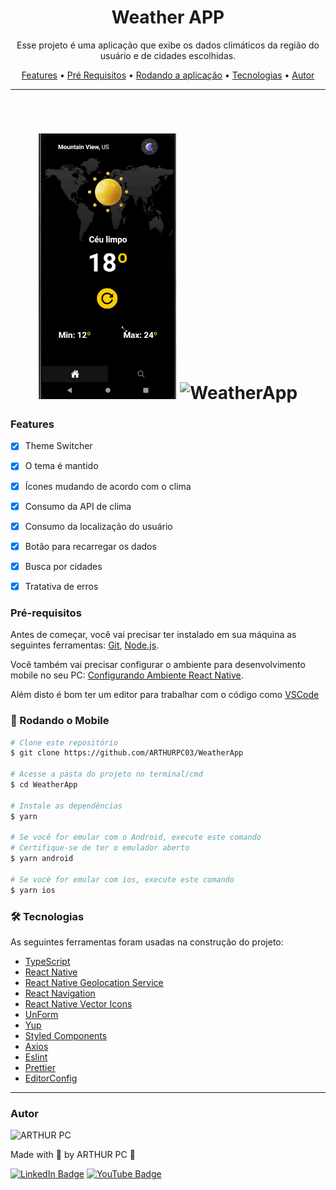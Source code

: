 <h1 align="center">Weather APP</h1>

<p align="center">Esse projeto é uma aplicação que exibe os dados climáticos da região do usuário e de cidades escolhidas.</p>

<p align="center">
 <a href="#features">Features</a> •
 <a href="#pré-requisitos">Pré Requisitos</a> •
 <a href="#🎲-rodando-o-front-end">Rodando a aplicação</a> •
 <a href="#🛠-tecnologias">Tecnologias</a> •
 <a href="#autor">Autor</a>
</p>

---

<br>


<h1 align="center">
  <img alt="WeatherApp" title="WeatherApp" src="./github/WeatherApp.gif" height="425" />
  <img alt="WeatherApp" title="WeatherApp" src="./github/WeatherAppThemeAndError.gif" height="425" />
</h1>


### Features
- [x] Theme Switcher
- [x] O tema é mantido
- [x] Ícones mudando de acordo com o clima
- [x] Consumo da API de clima
- [x] Consumo da localização do usuário
- [x] Botão para recarregar os dados
- [x] Busca por cidades
- [x] Tratativa de erros


### Pré-requisitos

Antes de começar, você vai precisar ter instalado em sua máquina as seguintes ferramentas:
[Git](https://git-scm.com), [Node.js](https://nodejs.org/en/).

Você também vai precisar configurar o ambiente para desenvolvimento mobile no seu PC: [Configurando Ambiente React Native](https://react-native.rocketseat.dev/).

Além disto é bom ter um editor para trabalhar com o código como [VSCode](https://code.visualstudio.com/)


### 🎲 Rodando o Mobile

```bash
# Clone este repositório
$ git clone https://github.com/ARTHURPC03/WeatherApp

# Acesse a pasta do projeto no terminal/cmd
$ cd WeatherApp

# Instale as dependências
$ yarn

# Se você for emular com o Android, execute este comando
# Certifique-se de ter o emulador aberto
$ yarn android

# Se você for emular com ios, execute este comando
$ yarn ios
```


### 🛠 Tecnologias

As seguintes ferramentas foram usadas na construção do projeto:

- [TypeScript](https://www.typescriptlang.org/)
- [React Native](https://reactnative.dev/)
- [React Native Geolocation Service](https://github.com/Agontuk/react-native-geolocation-service)
- [React Navigation](https://reactnavigation.org/)
- [React Native Vector Icons](https://github.com/oblador/react-native-vector-icons)
- [UnForm](https://unform.dev/)
- [Yup](https://github.com/jquense/yup)
- [Styled Components](https://styled-components.com/)
- [Axios](https://github.com/axios/axios)
- [Eslint](https://eslint.org/)
- [Prettier](https://prettier.io/)
- [EditorConfig](https://editorconfig.org/)


---

### Autor

<img alt="ARTHUR PC" title="ARTHUR PC" src="https://avatars.githubusercontent.com/u/55156476?v=4" height="100" width="100" />

Made with 💜 by ARTHUR PC 👋

[![LinkedIn Badge](https://img.shields.io/badge/-ARTHUR_PC-blue?style=flat-square&logo=Linkedin&logoColor=white&link=https://www.linkedin.com/in/arthurpc03/)](https://www.linkedin.com/in/arthurpc03/)
[![YouTube Badge](https://img.shields.io/badge/-ARTHUR_PC-EF1A19?style=flat-square&logo=YouTube&logoColor=white&link=https://www.youtube.com/arthurpc)](https://www.youtube.com/arthurpc)

